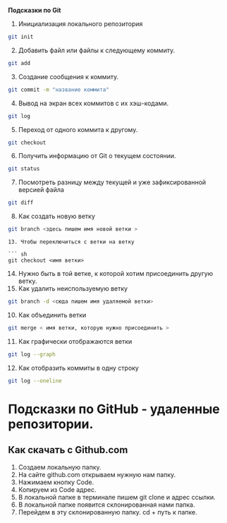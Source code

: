 **Подсказки по Git**

1. Инициализация локального репозитория
```sh
git init
```

2. Добавить файл или файлы к следующему коммиту.
```sh
git add
```


3. Создание сообщения к коммиту.
```sh
git commit -m "название коммита"
```

4. Вывод на экран всех коммитов с их хэш-кодами.
```sh
git log
```
5. Переход от одного коммита к другому.
```sh
git checkout
```
6. Получить информацию от Git о текущем состоянии.
```sh 
git status
```
7. Посмотреть разницу между текущей и уже зафиксированной версией файла 
```sh
git diff
```

8. Как создать новую ветку
``` sh
git branch <здесь пишем имя новой ветки >
```

```
13. Чтобы переключиться с ветки на ветку

``` sh
git checkout <имя ветки>
```
14. Нужно быть в той ветке, к которой хотим присоединить другую ветку. 
9. Как удалить неиспользуемую ветку
```sh
git branch -d <сюда пишем имя удаляемой ветки>
```
10. Как объединить ветки
``` sh
git merge < имя ветки, которую нужно присоединить >
```
11. Как графически отображаются ветки
```sh
git log --graph
```
12. Как отобразить коммиты в одну строку
``` sh
git log --oneline
```



# Подсказки по GitHub - удаленные репозитории. #

## Как скачать с Github.com #

1. Создаем локальную папку.
2. На сайте github.com открываем нужную нам папку.
3. Нажимаем кнопку Code.
4. Копируем из Code адрес.
5. В локальной папке в терминале пишем
git clone и адрес ссылки.
6. В локальной папке появится склонированная нами папка.
7. Перейдем в эту склонированную папку. cd + путь к папке.

